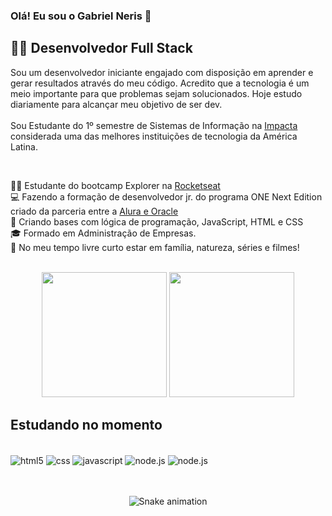 ### Olá! Eu sou o Gabriel Neris 👋 

##  👨‍💻 Desenvolvedor Full Stack

Sou um desenvolvedor iniciante engajado  com disposição em aprender e gerar resultados através do meu código. Acredito que a tecnologia é um meio importante para que  problemas sejam solucionados. Hoje estudo diariamente para alcançar meu objetivo de ser dev. 
<br/><br/>
Sou Estudante do 1º semestre de Sistemas de Informação na  <a href="https://www.impacta.edu.br/sobre">Impacta</a>  considerada uma das melhores instituições de tecnologia da América Latina.<br/>

<br/>

👨‍🚀 Estudante do bootcamp Explorer na <a href="https://www.rocketseat.com.br/explorer">Rocketseat</a> <br/>
💻 Fazendo a formação de desenvolvedor jr. do programa ONE Next Edition criado da parceria entre a  <a href="https://www.oracle.com/br/education/oracle-next-education/">Alura e Oracle</a> <br/>
🧠 Criando bases com lógica de programação, JavaScript, HTML e CSS <br/>
🎓 Formado em Administração de Empresas.<br/>
💆‍ No meu tempo livre curto estar em família, natureza, séries e filmes!

<br/>

<div align="center">

<img height="200px" src="https://github-readme-stats.vercel.app/api?username=gabriel-neriss&layout=compact"/>
<img height="200px" src="https://github-readme-stats.vercel.app/api/top-langs/?username=gabriel-neriss&layout=compact)](https://github.com/anuraghazra/github-readme-stats"/>

</div>

## Estudando no momento

<div style="display: inline_block"><br/>

  <img align="center" alt="html5" src="https://img.shields.io/badge/HTML5-E34F26?style=for-the-badge&logo=html5&logoColor=white" />
  <img align="center" alt="css" src="https://img.shields.io/badge/CSS3-1572B6?style=for-the-badge&logo=css3&logoColor=white" />
  <img align="center" alt="javascript" src="https://img.shields.io/badge/JavaScript-F7DF1E?style=for-the-badge&logo=javascript&logoColor=black" />
  <img align="center" alt="node.js" src= "https://img.shields.io/badge/Node.js-43853D?style=for-the-badge&logo=node.js&logoColor=white" />
  <img align="center" alt="node.js" src= "https://img.shields.io/badge/React-20232A?style=for-the-badge&logo=react&logoColor=61DAFB" />
         
</div><br/>

<br/>

<div align="center">

![Snake animation](https://github.com/gabriel-neriss/gabriel-neriss/blob/output/github-contribution-grid-snake.svg)

</div>

